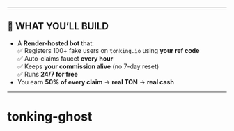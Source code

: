 
---

## 🧰 WHAT YOU’LL BUILD

- A **Render-hosted bot** that:  
  ✅ Registers 100+ fake users on `tonking.io` using **your ref code**  
  ✅ Auto-claims faucet **every hour**  
  ✅ Keeps **your commission alive** (no 7-day reset)  
  ✅ Runs **24/7 for free**  
- You earn **50% of every claim** → **real TON** → **real cash**

---
# tonking-ghost
